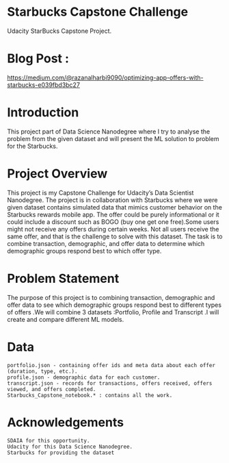 # Starbucks Capstone Challenge
Udacity StarBucks Capstone Project.
# Blog Post :
 https://medium.com/@razanalharbi9090/optimizing-app-offers-with-starbucks-e039fbd3bc27
# Introduction
This project part of Data Science Nanodegree where I try to analyse the problem from the given dataset and will present the ML solution to  problem for the Starbucks.
# Project Overview
This project is my Capstone Challenge for Udacity’s Data Scientist Nanodegree. The project is in collaboration with Starbucks where we were given dataset contains simulated data that mimics customer behavior on the Starbucks rewards mobile app. The offer could be purely informational or it could include a discount such as BOGO (buy one get one free).Some users might not receive any offers during certain weeks. Not all users receive the same offer, and that is the challenge to solve with this dataset.
The task is to combine transaction, demographic, and offer data to determine which demographic groups respond best to which offer type.
# Problem Statement
The purpose of this project is to combining transaction, demographic and offer data to see which demographic groups respond best to different types of offers .We will combine 3 datasets :Portfolio, Profile and Transcript .I will create and compare different ML models.
# Data

    portfolio.json - containing offer ids and meta data about each offer (duration, type, etc.).
    profile.json - demographic data for each customer.
    transcript.json - records for transactions, offers received, offers viewed, and offers completed.
    Starbucks_Capstone_notebook.* : contains all the work.

# Acknowledgements

    SDAIA for this opportunity.
    Udacity for this Data Science Nanodegree.
    Starbucks for providing the dataset

